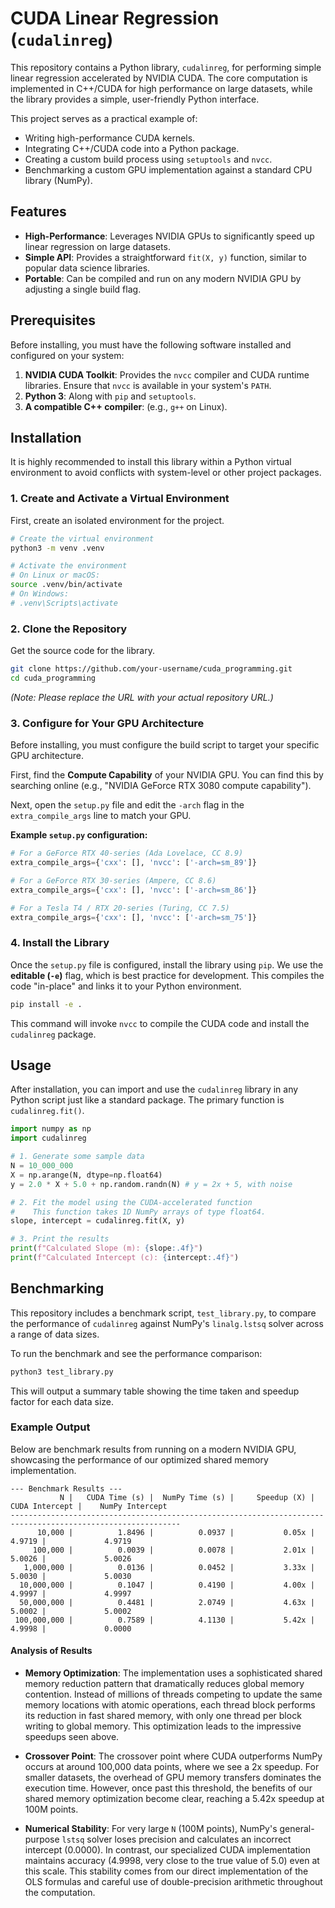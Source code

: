 # CUDA Linear Regression (`cudalinreg`)

This repository contains a Python library, `cudalinreg`, for performing simple linear regression accelerated by NVIDIA CUDA. The core computation is implemented in C++/CUDA for high performance on large datasets, while the library provides a simple, user-friendly Python interface.

This project serves as a practical example of:
- Writing high-performance CUDA kernels.
- Integrating C++/CUDA code into a Python package.
- Creating a custom build process using `setuptools` and `nvcc`.
- Benchmarking a custom GPU implementation against a standard CPU library (NumPy).

## Features

- **High-Performance**: Leverages NVIDIA GPUs to significantly speed up linear regression on large datasets.
- **Simple API**: Provides a straightforward `fit(X, y)` function, similar to popular data science libraries.
- **Portable**: Can be compiled and run on any modern NVIDIA GPU by adjusting a single build flag.

## Prerequisites

Before installing, you must have the following software installed and configured on your system:

1.  **NVIDIA CUDA Toolkit**: Provides the `nvcc` compiler and CUDA runtime libraries. Ensure that `nvcc` is available in your system's `PATH`.
2.  **Python 3**: Along with `pip` and `setuptools`.
3.  **A compatible C++ compiler**: (e.g., `g++` on Linux).

## Installation

It is highly recommended to install this library within a Python virtual environment to avoid conflicts with system-level or other project packages.

### 1. Create and Activate a Virtual Environment

First, create an isolated environment for the project.

```bash
# Create the virtual environment
python3 -m venv .venv

# Activate the environment
# On Linux or macOS:
source .venv/bin/activate
# On Windows:
# .venv\Scripts\activate
```

### 2. Clone the Repository

Get the source code for the library.

```bash
git clone https://github.com/your-username/cuda_programming.git
cd cuda_programming
```
*(Note: Please replace the URL with your actual repository URL.)*

### 3. Configure for Your GPU Architecture

Before installing, you must configure the build script to target your specific GPU architecture.

First, find the **Compute Capability** of your NVIDIA GPU. You can find this by searching online (e.g., "NVIDIA GeForce RTX 3080 compute capability").

Next, open the `setup.py` file and edit the `-arch` flag in the `extra_compile_args` line to match your GPU.

**Example `setup.py` configuration:**
```python
# For a GeForce RTX 40-series (Ada Lovelace, CC 8.9)
extra_compile_args={'cxx': [], 'nvcc': ['-arch=sm_89']}

# For a GeForce RTX 30-series (Ampere, CC 8.6)
extra_compile_args={'cxx': [], 'nvcc': ['-arch=sm_86']}

# For a Tesla T4 / RTX 20-series (Turing, CC 7.5)
extra_compile_args={'cxx': [], 'nvcc': ['-arch=sm_75']}
```

### 4. Install the Library

Once the `setup.py` file is configured, install the library using `pip`. We use the **editable (`-e`)** flag, which is best practice for development. This compiles the code "in-place" and links it to your Python environment.

```bash
pip install -e .
```
This command will invoke `nvcc` to compile the CUDA code and install the `cudalinreg` package.

## Usage

After installation, you can import and use the `cudalinreg` library in any Python script just like a standard package. The primary function is `cudalinreg.fit()`.

```python
import numpy as np
import cudalinreg

# 1. Generate some sample data
N = 10_000_000
X = np.arange(N, dtype=np.float64)
y = 2.0 * X + 5.0 + np.random.randn(N) # y = 2x + 5, with noise

# 2. Fit the model using the CUDA-accelerated function
#    This function takes 1D NumPy arrays of type float64.
slope, intercept = cudalinreg.fit(X, y)

# 3. Print the results
print(f"Calculated Slope (m): {slope:.4f}")
print(f"Calculated Intercept (c): {intercept:.4f}")
```

## Benchmarking

This repository includes a benchmark script, `test_library.py`, to compare the performance of `cudalinreg` against NumPy's `linalg.lstsq` solver across a range of data sizes.

To run the benchmark and see the performance comparison:
```bash
python3 test_library.py
```
This will output a summary table showing the time taken and speedup factor for each data size.

### Example Output

Below are benchmark results from running on a modern NVIDIA GPU, showcasing the performance of our optimized shared memory implementation.

```
--- Benchmark Results ---
           N |   CUDA Time (s) |  NumPy Time (s) |     Speedup (X) |     CUDA Intercept |    NumPy Intercept
------------------------------------------------------------------------------------------------------------
      10,000 |          1.8496 |          0.0937 |           0.05x |             4.9719 |             4.9719
     100,000 |          0.0039 |          0.0078 |           2.01x |             5.0026 |             5.0026
   1,000,000 |          0.0136 |          0.0452 |           3.33x |             5.0030 |             5.0030
  10,000,000 |          0.1047 |          0.4190 |           4.00x |             4.9997 |             4.9997
  50,000,000 |          0.4481 |          2.0749 |           4.63x |             5.0002 |             5.0002
 100,000,000 |          0.7589 |          4.1130 |           5.42x |             4.9998 |             0.0000
```

#### Analysis of Results

- **Memory Optimization**: The implementation uses a sophisticated shared memory reduction pattern that dramatically reduces global memory contention. Instead of millions of threads competing to update the same memory locations with atomic operations, each thread block performs its reduction in fast shared memory, with only one thread per block writing to global memory. This optimization leads to the impressive speedups seen above.

- **Crossover Point**: The crossover point where CUDA outperforms NumPy occurs at around 100,000 data points, where we see a 2x speedup. For smaller datasets, the overhead of GPU memory transfers dominates the execution time. However, once past this threshold, the benefits of our shared memory optimization become clear, reaching a 5.42x speedup at 100M points.

- **Numerical Stability**: For very large `N` (100M points), NumPy's general-purpose `lstsq` solver loses precision and calculates an incorrect intercept (0.0000). In contrast, our specialized CUDA implementation maintains accuracy (4.9998, very close to the true value of 5.0) even at this scale. This stability comes from our direct implementation of the OLS formulas and careful use of double-precision arithmetic throughout the computation.